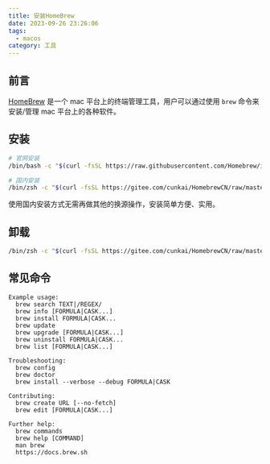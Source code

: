 ```yaml
---
title: 安装HomeBrew
date: 2023-09-26 23:26:06
tags: 
  - macos
category: 工具
---
```


## 前言

[HomeBrew](https://brew.sh) 是一个 mac 平台上的终端管理工具，用户可以通过使用 `brew` 命令来安装/管理 mac 平台上的各种软件。

<!-- more -->

## 安装

```bash
# 官网安装
/bin/bash -c "$(curl -fsSL https://raw.githubusercontent.com/Homebrew/install/HEAD/install.sh)"

# 国内安装
/bin/zsh -c "$(curl -fsSL https://gitee.com/cunkai/HomebrewCN/raw/master/Homebrew.sh)"
```

使用国内安装方式无需再做其他的换源操作，安装简单方便、实用。

## 卸载

```bash
/bin/zsh -c "$(curl -fsSL https://gitee.com/cunkai/HomebrewCN/raw/master/HomebrewUninstall.sh)"
```

## 常见命令

```shell
Example usage:
  brew search TEXT|/REGEX/
  brew info [FORMULA|CASK...]
  brew install FORMULA|CASK...
  brew update
  brew upgrade [FORMULA|CASK...]
  brew uninstall FORMULA|CASK...
  brew list [FORMULA|CASK...]

Troubleshooting:
  brew config
  brew doctor
  brew install --verbose --debug FORMULA|CASK

Contributing:
  brew create URL [--no-fetch]
  brew edit [FORMULA|CASK...]

Further help:
  brew commands
  brew help [COMMAND]
  man brew
  https://docs.brew.sh
```
